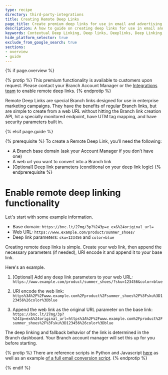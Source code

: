 ```yaml
---
type: recipe
directory: third-party-integrations
title: Creating Remote Deep Links
page_title: Create premium deep links for use in email and advertising campaigns.
description: A how to guide on creating deep links for use in email and advertising campaigns.
keywords: Contextual Deep Linking, Deep links, Deeplinks, Deep Linking, Deeplinking, Deferred Deep Linking, Deferred Deeplinking, Google App Indexing, Google App Invites, Apple Universal Links, Apple Spotlight Search, Facebook App Links, AppLinks, Deepviews, Deep views, Deep Linked Email, Sailthru
hide_platform_selector: true
exclude_from_google_search: true
sections:
- overview
- guide
---
```


{% if page.overview %}

{% protip %}
This premium functionality is available to customers upon request. Please contact your Branch Account Manager or the [Integrations team](https://support.branch.io/support/tickets/new) to enable remote deep links.
{% endprotip %}

Remote Deep Links are special Branch links designed for use in enterprise marketing campaigns. They have the benefits of regular Branch links, but are simple to create from a web URL without hitting the Branch link creation API, hit a specially monitored endpoint, have UTM tag mapping, and have security parameters built in.

{% elsif page.guide %}

{% prerequisite %}
To create a Remote Deep Link, you’ll need the following:

* A Branch base domain (ask your Account Manager if you don’t have one)
* A web url you want to convert into a Branch link
* [Optional] Deep link parameters (conditional on your deep link logic)
{% endprerequisite %}


# Enable remote deep linking functionality 

Let's start with some example information. 

* Base domain: `https://bnc.lt/27mg/3p?%243p=e_ex&%24original_url=`
* Web URL: `https://www.example.com/product/summer_shoes/`
* Deep link parameters: `sku=123456` and `color=blue`

Creating remote deep links is simple. Create your web link, then append the necessary parameters (if needed), URI encode it and append it to your base link. 

Here's an example.

1. [Optional] Add any deep link parameters to your web URL: 
```https://www.example.com/product/summer_shoes/?sku=123456&color=blue```

1. URI encode the web link:
```https%3A%2F%2Fwww.example.com%2Fproduct%2Fsummer_shoes%2F%3Fsku%3D123456%26color%3Dblue```

1. Append the web link as the original URL parameter on the base link: 
```https://bnc.lt/27mg/3p?%243p=ex&%24original_url=https%3A%2F%2Fwww.example.com%2Fproduct%2Fsummer_shoes%2F%3Fsku%3D123456%26color%3Dblue```

The deep linking and fallback behavior of the link is determined in the Branch dashboard. Your Branch account manager will set this up for you before starting.

{% protip %}
There are reference scripts in Python and Javascript [here](https://gist.github.com/derrickstaten/f9b1e72e506f79628ab9127dd114dd83#file-branch-sdk-js) as well as an example [of a full email conversion script](https://gist.github.com/derrickstaten/f9b1e72e506f79628ab9127dd114dd83#file-sendgrid-demo-js).
{% endprotip %}

{% endif %}
